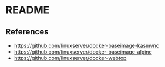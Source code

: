 # README

## References

* https://github.com/linuxserver/docker-baseimage-kasmvnc
* https://github.com/linuxserver/docker-baseimage-alpine
* https://github.com/linuxserver/docker-webtop